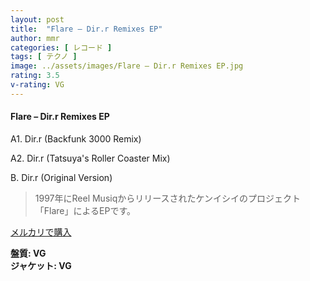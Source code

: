 ```yaml
---
layout: post
title:  "Flare – Dir.r Remixes EP"
author: mmr
categories: [ レコード ]
tags: [ テクノ ]
image: ../assets/images/Flare – Dir.r Remixes EP.jpg
rating: 3.5
v-rating: VG
---
```


#### Flare – Dir.r Remixes EP

A1. Dir.r (Backfunk 3000 Remix)

A2. Dir.r (Tatsuya's Roller Coaster Mix)

B. Dir.r (Original Version)

> 1997年にReel Musiqからリリースされたケンイシイのプロジェクト「Flare」によるEPです。


[メルカリで購入](https://jp.mercari.com/item/m22811208224)

<div class="mt-4 mb-4 d-flex align-items-center">
<strong class="mr-1">盤質: VG</strong>
</div>
<div class="mt-4 mb-4 d-flex align-items-center">
<strong class="mr-1">ジャケット: VG</strong>
</div>
